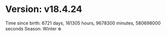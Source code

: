 # Version: v18.4.24
Time since birth: 6721 days, 161305 hours, 9678300 minutes, 580698000 seconds
Season: Winter ❄️
